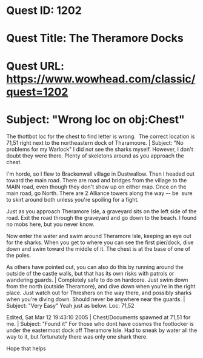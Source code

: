 # Quest ID: 1202
# Quest Title: The Theramore Docks
# Quest URL: https://www.wowhead.com/classic/quest=1202
# Subject: "Wrong loc on obj:Chest"
The thottbot loc for the chest to find letter is wrong.  The correct location is 71,51 right next to the northeastern dock of Tharamoore. | Subject: "No problems for my Warlock"
I did not see the sharks myself. However, I don't doubt they were there. Plenty of skeletons around as you approach the chest.

I'm horde, so I flew to Brackenwall village in Dustwallow. Then I headed out toward the main road. There are road and bridges from the village to the MAIN road, even though they don't show up on either map. Once on the main road, go North. There are 2 Alliance towers along the way -- be  sure to skirt around both unless you're spoiling for a fight.

Just as you approach Theramore Isle, a graveyard sits on the left side of the road. Exit the road through the graveyard and go down to the beach. I found no mobs here, but you never know.

Now enter the water and swim around Theramore Isle, keeping an eye out for the sharks. When you get to where you can see the first pier/dock, dive down and swim toward the middle of it. The chest is at the base of one of the poles.

As others have pointed out, you can also do this by running around the outside of the castle walls, but that has its own risks with patrols or wandering guards. | Completely safe to do on hardcore. Just swim down from the north (outside Theramore), and dive down when you're in the right place. Just watch out for Threshers on the way there, and possibly sharks when you're diving down. Should never be anywhere near the guards. | Subject: "Very Easy"
Yeah just as below. Loc: 71,52

Edited, Sat Mar 12 19:43:10 2005 | Chest/Documents spawned at 71,51 for me. | Subject: "Found it"
For those who dont have cosmos the footlocker is under the eastermost dock off Theramore Isle. Had to sneak by water all the way to it, but fortunately there was only one shark there.

Hope that helps